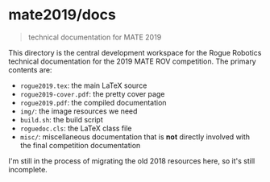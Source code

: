 # mate2019/docs

> technical documentation for MATE 2019

This directory is the central development workspace for the Rogue Robotics technical documentation for the 2019 MATE ROV competition. The primary contents are:

* `rogue2019.tex`: the main LaTeX source
* `rogue2019-cover.pdf`: the pretty cover page
* `rogue2019.pdf`: the compiled documentation
* `img/`: the image resources we need
* `build.sh`: the build script
* `roguedoc.cls`: the LaTeX class file
* `misc/`: miscellaneous documentation that is **not** directly involved with the final competition documentation

I'm still in the process of migrating the old 2018 resources here, so it's still incomplete.
